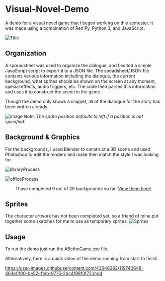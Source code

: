 # Visual-Novel-Demo

A demo for a visual novel game that I began working on this semester. It was made using a combination of Ren'Py, Python 3, and JavaScript.

![Title](https://user-images.githubusercontent.com/42648282/119731367-daa17500-be44-11eb-9760-da4f67bbe856.gif)


## Organization
A spreadsheet was used to organize the dialogue, and I edited a simple JavaScript script to export it to a JSON file. The speadsheet/JSON file contains various information including the dialogue, the current background, what sprites should be shown on the screen at any moment, special effects, audio triggers, etc. The code then parses this information and uses it to construct the scene in the game.

Though the demo only shows a snippet, all of the dialogue for the story has been written already.

![image](https://user-images.githubusercontent.com/42648282/119722007-d58af880-be39-11eb-91ed-8d677e87962e.png)
*Note: The sprite position defaults to left if a position is not specified.*


## Background & Graphics
For the backgrounds, I used Blender to construct a 3D scene and used Photoshop to edit the renders and make then match the style I was looking for.

![libraryProcess](https://user-images.githubusercontent.com/42648282/119730796-23a4f980-be44-11eb-99ed-b1cde455c49e.png)

![officeProcess](https://user-images.githubusercontent.com/42648282/119732167-da55a980-be45-11eb-810b-9d4a647148ff.png)

<p align="center">
I have completed 9 out of 20 backgrounds so far. <a href="Backgrounds.md">View them here!</a>
</p>

## Sprites
The character artwork has not been completed yet, so a friend of mine put together some sketches for me to use as temporary sprites.
![Sprites](https://user-images.githubusercontent.com/42648282/119733658-d6c32200-be47-11eb-9815-6cfa03decf16.gif)


## Usage
To run the demo just run the ABctheGame.exe file.

Alternatively, here is a quick video of the demo running from start to finish.

https://user-images.githubusercontent.com/42648282/119740648-463e0f00-be52-11eb-9775-2dc4f9910f72.mp4




